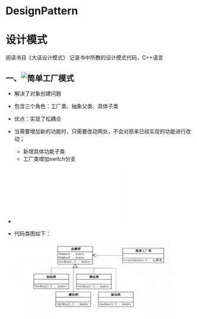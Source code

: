﻿# DesignPattern

# 设计模式

阅读书目《大话设计模式》
记录书中所教的设计模式代码，C++语言

## 一、![简单工厂模式](SimpleFactory)

- 解决了对象创建问题
- 包含三个角色：工厂类、抽象父类、具体子类
- 优点：实现了松耦合
- 当需要增加新的功能时，只需要改动两处，不会对原来已经实现的功能进行改动；
	- 新增具体功能子类
	- 工厂类增加switch分支
- ![Factory.cpp是入口函数](SimpleFactory/Factory.cpp)
- 代码类图如下：

	![简单工程类图](images/SimpleFactory.png)
	